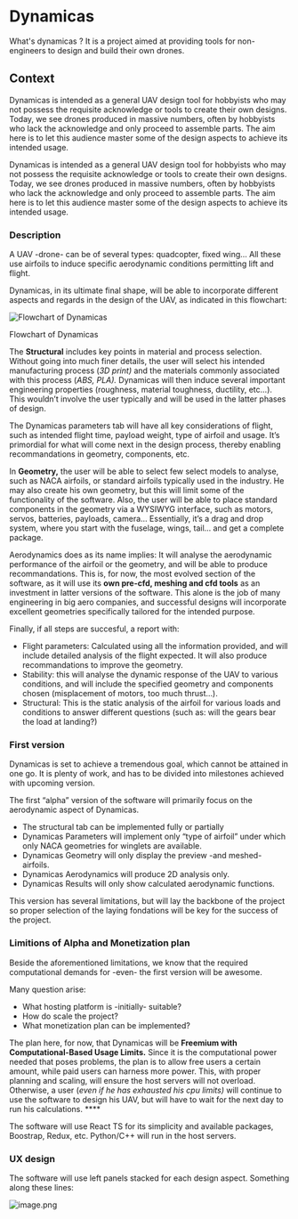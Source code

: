 # Dynamicas

What's dynamicas ?
It is a project aimed at providing tools for non-engineers to design and build their own drones. 

## Context

Dynamicas is intended as a general UAV design tool for hobbyists who may not possess the requisite acknowledge or tools to create their own designs. Today, we see drones produced in massive numbers, often by hobbyists who lack the acknowledge and only proceed to assemble parts. The aim here is to let this audience master some of the design aspects to achieve its intended usage. 

Dynamicas is intended as a general UAV design tool for hobbyists who may not possess the requisite acknowledge or tools to create their own designs. Today, we see drones produced in massive numbers, often by hobbyists who lack the acknowledge and only proceed to assemble parts. The aim here is to let this audience master some of the design aspects to achieve its intended usage. 

### Description

A UAV -drone- can be of several types: quadcopter, fixed wing… All these use airfoils to induce specific aerodynamic conditions permitting lift and flight.

Dynamicas, in its ultimate final shape, will be able to incorporate different aspects and regards in the design of the UAV, as indicated in this flowchart:

 

![Flowchart of Dynamicas](https://prod-files-secure.s3.us-west-2.amazonaws.com/5a11456f-1a4e-4d4e-a58f-1dc40ca94756/9c8c474f-1088-403c-96f1-a4d06092ae59/image.png)

Flowchart of Dynamicas

The **Structural** includes key points in material and process selection. Without going into much finer details, the user will select his intended manufacturing process (*3D print)* and the materials commonly associated with this process (*ABS, PLA).* Dynamicas will then induce several important engineering properties (roughness, material toughness, ductility, etc…). This wouldn’t involve the user typically and will be used in the latter phases of design.

The Dynamicas parameters tab will have all key considerations of flight, such as intended flight time, payload weight, type of airfoil and usage. It’s primordial for what will come next in the design process, thereby enabling recommandations in geometry, components, etc.

In **Geometry,** the user will be able to select few select models to analyse, such as NACA airfoils, or standard airfoils typically used in the industry. He may also create his own geometry, but this will limit some of the functionality of the software. Also, the user will be able to place standard components in the geometry via a WYSIWYG interface, such as motors, servos, batteries, payloads, camera… Essentially, it’s a drag and drop system, where you start with the fuselage, wings, tail… and get a complete package.

Aerodynamics does as its name implies: It will analyse the aerodynamic performance of the airfoil or the geometry, and will be able to produce recommandations. This is, for now, the most evolved section of the software, as it will use its **own pre-cfd, meshing and cfd tools** as an investment in latter versions of the software. This alone is the job of many engineering in big aero companies, and successful designs will incorporate excellent geometries specifically tailored for the intended purpose.

Finally, if all steps are succesful, a report with:

- Flight parameters: Calculated using all the information provided, and will include detailed analysis of the flight expected. It will also produce recommandations to improve the geometry.
- Stability: this will analyse the dynamic response of the UAV to various conditions, and will include the specified geometry and components chosen (misplacement of motors, too much thrust…).
- Structural: This is the static analysis of the airfoil for various loads and conditions to answer different questions (such as: will the gears bear the load at landing?)

### First version

Dynamicas is set to achieve a tremendous goal, which cannot be attained in one go. It is plenty of work, and has to be divided into milestones achieved with upcoming version.

The first “alpha” version of the software will primarily focus on the aerodynamic aspect of Dynamicas.

- The structural tab can be implemented fully or partially
- Dynamicas Parameters will implement only “type of airfoil” under which only NACA geometries for winglets are available.
- Dynamicas Geometry will only display the preview -and meshed- airfoils.
- Dynamicas Aerodynamics will produce 2D analysis only.
- Dynamicas Results will only show calculated aerodynamic functions.

This version has several limitations, but will lay the backbone of the project so proper selection of the laying fondations will be key for the success of the project.

### Limitions of Alpha and Monetization plan

Beside the aforementioned limitations, we know that the required computational demands for -even- the first version will be awesome. 

Many question arise:

- What hosting platform is -initially- suitable?
- How do scale the project?
- What monetization plan can be implemented?

The plan here, for now, that Dynamicas will be **Freemium with Computational-Based Usage Limits.** Since it is the computational power needed that poses problems, the plan is to allow free users a certain amount, while paid users can harness more power. This, with proper planning and scaling, will ensure the host servers will not overload. Otherwise, a user (*even if he has exhausted his cpu limits)* will continue to use the software to design his UAV, but will have to wait for the next day to run his calculations. ****

The software will use React TS for its simplicity and available packages, Boostrap, Redux, etc. Python/C++ will run in the host servers.

### UX design

The software will use left panels stacked for each design aspect. Something along these lines:

![image.png](https://prod-files-secure.s3.us-west-2.amazonaws.com/5a11456f-1a4e-4d4e-a58f-1dc40ca94756/4524435a-a71e-4293-b4c1-424ab8d7050c/image.png)
